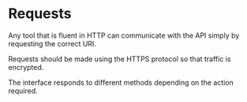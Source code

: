 # Requests

Any tool that is fluent in HTTP can communicate with the API simply by requesting the correct URI.

Requests should be made using the HTTPS protocol so that traffic is encrypted.

The interface responds to different methods depending on the action required.



